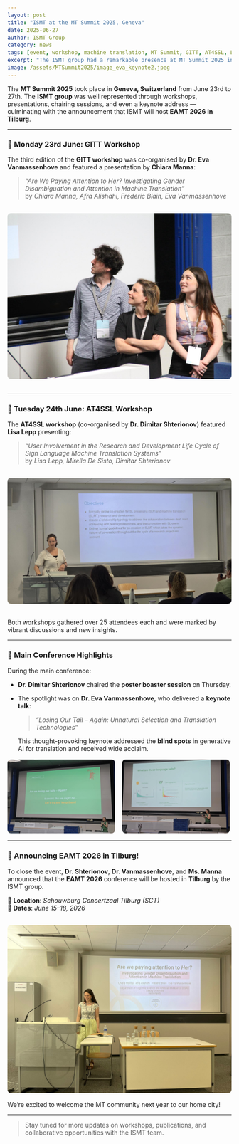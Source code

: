 ```yaml
---
layout: post
title: "ISMT at the MT Summit 2025, Geneva"
date: 2025-06-27
author: ISMT Group
category: news
tags: [event, workshop, machine translation, MT Summit, GITT, AT4SSL, LLMs, EAMT]
excerpt: "The ISMT group had a remarkable presence at MT Summit 2025 in Geneva with workshops, presentations, a keynote, and the exciting announcement of hosting EAMT 2026 in Tilburg."
image: /assets/MTSummit2025/image_eva_keynote2.jpeg
---
```


The **MT Summit 2025** took place in **Geneva, Switzerland** from June 23rd to 27th. The **ISMT group** was well represented through workshops, presentations, chairing sessions, and even a keynote address — culminating with the announcement that ISMT will host **EAMT 2026 in Tilburg**.

---

### 🧪 Monday 23rd June: GITT Workshop

The third edition of the **GITT workshop** was co-organised by **Dr. Eva Vanmassenhove** and featured a presentation by **Chiara Manna**:

> *“Are We Paying Attention to Her? Investigating Gender Disambiguation and Attention in Machine Translation”*  
> by *Chiara Manna, Afra Alishahi, Frédéric Blain, Eva Vanmassenhove*

<img src="/assets/MTSummit2025/WhatsApp%20Image%202025-06-27%20at%2023.44.08.jpeg" alt="Chiara Manna at GITT Workshop" style="max-width:100%; border-radius:8px; margin:1rem 0;">

---

### 🤟 Tuesday 24th June: AT4SSL Workshop

The **AT4SSL workshop** (co-organised by **Dr. Dimitar Shterionov**) featured **Lisa Lepp** presenting:

> *“User Involvement in the Research and Development Life Cycle of Sign Language Machine Translation Systems”*  
> by *Lisa Lepp, Mirella De Sisto, Dimitar Shterionov*

<img src="/assets/MTSummit2025/image_lisa_at4ssl.jpeg" alt="Lisa Lepp presenting at AT4SSL" style="max-width:100%; border-radius:8px; margin:1rem 0;">

Both workshops gathered over 25 attendees each and were marked by vibrant discussions and new insights.

---

### 🎤 Main Conference Highlights

During the main conference:

- **Dr. Dimitar Shterionov** chaired the **poster boaster session** on Thursday.
- The spotlight was on **Dr. Eva Vanmassenhove**, who delivered a **keynote talk**:

  > *“Losing Our Tail – Again: Unnatural Selection and Translation Technologies”*

  This thought-provoking keynote addressed the **blind spots** in generative AI for translation and received wide acclaim.

<div style="display:flex; flex-wrap:wrap; gap:1rem; margin:1rem 0;">
  <img src="/assets/MTSummit2025/image_eva_keynote.jpg" alt="Eva Keynote" style="flex:1 1 48%; max-width:48%; border-radius:8px;">
  <img src="/assets/MTSummit2025/image_eva_keynote2.jpeg" alt="Eva Speaking at Keynote" style="flex:1 1 48%; max-width:48%; border-radius:8px;">
</div>

---

### 📣 Announcing EAMT 2026 in Tilburg!

To close the event, **Dr. Shterionov**, **Dr. Vanmassenhove**, and **Ms. Manna** announced that the **EAMT 2026** conference will be hosted in **Tilburg** by the ISMT group.

📍 **Location**: *Schouwburg Concertzaal Tilburg (SCT)*  
📅 **Dates**: *June 15–18, 2026*

<img src="/assets/MTSummit2025/WhatsApp%20Image%202025-07-01%20at%2011.06.21.jpeg" alt="EAMT 2026 Announcement" style="max-width:100%; border-radius:8px; margin-top:1rem;">

We’re excited to welcome the MT community next year to our home city!

---

> Stay tuned for more updates on workshops, publications, and collaborative opportunities with the ISMT team.

